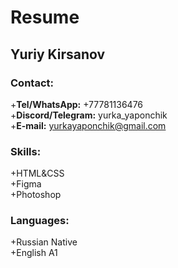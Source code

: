 # Resume
## Yuriy Kirsanov

### **Contact:**
+**Tel/WhatsApp:** +77781136476<br>
+**Discord/Telegram:** yurka_yaponchik<br>
+**E-mail:** yurkayaponchik@gmail.com

### **Skills:**
+HTML&CSS<br>
+Figma<br>
+Photoshop

### **Languages:**
+Russian Native<br>
+English A1